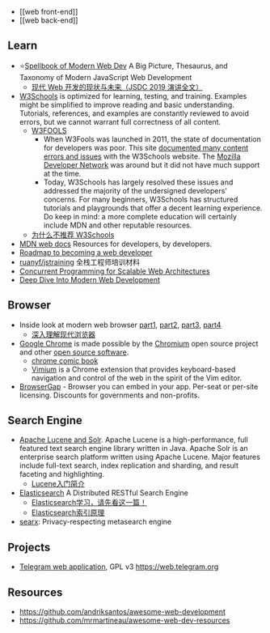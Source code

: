 
- [[web front-end]]
- [[web back-end]]



## Learn
- :star:[Spellbook of Modern Web Dev](https://github.com/dexteryy/spellbook-of-modern-webdev) A Big Picture, Thesaurus, and Taxonomy of Modern JavaScript Web Development
  - [现代 Web 开发的现状与未来（JSDC 2019 演讲全文）](https://zhuanlan.zhihu.com/p/88616149)
- [W3Schools](https://www.w3schools.com) is optimized for learning, testing, and training. Examples might be simplified to improve reading and basic understanding. Tutorials, references, and examples are constantly reviewed to avoid errors, but we cannot warrant full correctness of all content.
  - [W3FOOLS](https://www.w3fools.com) 
    - When W3Fools was launched in 2011, the state of documentation for developers was poor. This site [documented many content errors and issues](https://web.archive.org/web/20110412103745/http://w3fools.com) with the W3Schools website. The [Mozilla Developer Network](http://developer.mozilla.org/) was around but it did not have much support at the time. 
    - Today, W3Schools has largely resolved these issues and addressed the majority of the undersigned developers' concerns. For many beginners, W3Schools has structured tutorials and playgrounds that offer a decent learning experience. Do keep in mind: a more complete education will certainly include MDN and other reputable resources.
  - [为什么不推荐 W3Schools](https://zhuanlan.zhihu.com/p/22332152)
- [MDN web docs](http://developer.mozilla.org/) Resources for developers, by developers.
- [Roadmap to becoming a web developer](https://github.com/kamranahmedse/developer-roadmap)
- [ruanyf/jstraining](https://github.com/ruanyf/jstraining) 全栈工程师培训材料
- [Concurrent Programming for Scalable Web Architectures](http://berb.github.io/diploma-thesis/original/)
- [Deep Dive Into Modern Web Development](https://fullstackopen.com/en/)



## Browser
- Inside look at modern web browser [part1](https://developers.google.com/web/updates/2018/09/inside-browser-part1), [part2](https://developers.google.com/web/updates/2018/09/inside-browser-part2), [part3](https://developers.google.com/web/updates/2018/09/inside-browser-part3), [part4](https://developers.google.com/web/updates/2018/09/inside-browser-part4)
  - [深入理解现代浏览器](https://mp.weixin.qq.com/s/6aivgDpvXfiDER7Hu2u2CQ)
- [Google Chrome](https://www.google.com/chrome/) is made possible by the [Chromium](https://www.chromium.org/) open source project and other [open source software](chrome://credits/).
  - [chrome comic book](https://www.google.com/googlebooks/chrome/)
  - [Vimium](https://github.com/philc/vimium) is a Chrome extension that provides keyboard-based navigation and control of the web in the spirit of the Vim editor.
- [BrowserGap](https://github.com/dosyago/BrowserGap) - Browser you can embed in your app. Per-seat or per-site licensing. Discounts for governments and non-profits.



## Search Engine
- [Apache Lucene and Solr](https://github.com/apache/lucene-solr). Apache Lucene is a high-performance, full featured text search engine library written in Java. Apache Solr is an enterprise search platform written using Apache Lucene. Major features include full-text search, index replication and sharding, and result faceting and highlighting.
  - [Lucene入门简介](https://www.cnblogs.com/rodge-run/p/6551152.html)
- [Elasticsearch](https://github.com/elastic/elasticsearch) A Distributed RESTful Search Engine
  - [Elasticsearch学习，请先看这一篇！](https://blog.csdn.net/laoyang360/article/details/52244917)
  - [Elasticsearch索引原理](https://blog.csdn.net/cyony/article/details/65437708)
- [searx](https://github.com/searx/searx): Privacy-respecting metasearch engine



## Projects
- [Telegram web application](https://github.com/zhukov/webogram), GPL v3 https://web.telegram.org



## Resources
- https://github.com/andriksantos/awesome-web-development
- https://github.com/mrmartineau/awesome-web-dev-resources

